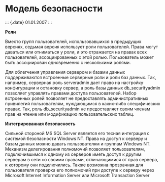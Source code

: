 Модель безопасности
===================

::: {.date}
01.01.2007
:::

**Роли**

Вместо групп пользователей, использовавшихся в предыдущих версиях,
седьмая версия использует роли пользователей. Права могут даваться или
отниматься у роли, и это отражается на правах всех пользователей,
ассоциированных с этой ролью. Пользователь может быть ассоциирован
одновременно с несколькими ролями.

Для облегчения управления сервером и базами данных поддерживаются
встроенные серверные роли и роли баз данных. Так, например, серверная
роль serveradmin дает право на настройку конфигурации и остановку
сервер, а роль базы данных db\_securityadmin позволяет управлять правами
доступа пользователей. Набор встроенных ролей позволяет не предоставлять
административных привилегий пользователям, нуждающимся в каких-либо
специфических правах. Так, роль db\_securityadmin не предоставляет своим
членам прав на чтение или модификацию пользовательских таблиц.

**Интегрированная безопасность**

Сильной стороной MS SQL Server является его тесная интеграция с системой
безопасности Windows NT. Права на доступ к серверу и базам данных можно
давать пользователям и группам Windows NT. Механизм делегирования
полномочий позволяет пользователям, подключившимся к одному из серверов
иметь доступ к другим серверам в сети со своими правами, отличающимися
от прав сервера, к которому они подключились. Также возможна прозрачная
для пользователя проверка его полномочий при доступе к серверу через
Microsoft Internet Information Server или Microsoft Transaction Server

